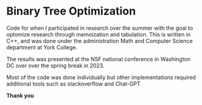 # Binary Tree Optimization 

Code for when I participated in research over the summer with the goal to optomize research through memoization and tabulation.
This is written in C++, and was done under the administration Math and Computer Science department at York College.

The results was presented at the NSF national conference in Washington DC over over the spring break in 2023.

Most of the code was done individually but other implementations required additional tools such as stackoverflow and Chat-GPT

**Thank you**

